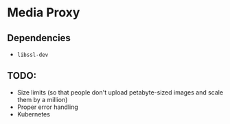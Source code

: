 # Media Proxy

## Dependencies

* `libssl-dev`

## TODO:

* Size limits (so that people don't upload petabyte-sized images and scale them by a million)
* Proper error handling
* Kubernetes